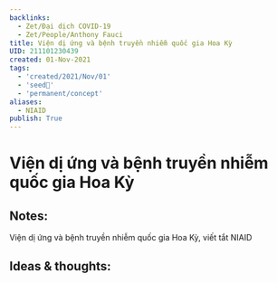 ```yaml
---
backlinks:
  - Zet/Đại dịch COVID-19
  - Zet/People/Anthony Fauci
title: Viện dị ứng và bệnh truyền nhiễm quốc gia Hoa Kỳ
UID: 211101230439
created: 01-Nov-2021
tags:
  - 'created/2021/Nov/01'
  - 'seed🥜'
  - 'permanent/concept'
aliases:
  - NIAID
publish: True
---
```

# Viện dị ứng và bệnh truyền nhiễm quốc gia Hoa Kỳ

## Notes:
Viện dị ứng và bệnh truyền nhiễm quốc gia Hoa Kỳ, viết tắt NIAID

## Ideas & thoughts:



